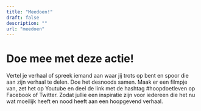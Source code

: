 ```yaml
---
title: "Meedoen!"
draft: false
description: ""
url: "meedoen"
---
```


# Doe mee met deze actie!
Vertel je verhaal of spreek iemand aan waar jij trots op bent en spoor die aan zijn verhaal te delen. Doe het desnoods samen.
Maak er een filmpje van, zet het op Youtube en deel de link met de hashtag #hoopdoetleven op Facebook of Twitter. Zodat jullie een inspiratie zijn voor iedereen die het nu wat moeilijk heeft en nood heeft aan een hoopgevend verhaal.
